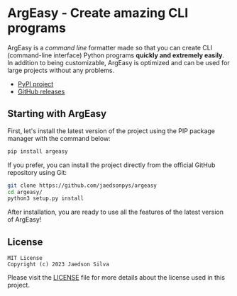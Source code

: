 # ArgEasy - Create amazing CLI programs

ArgEasy is a *command line* formatter made so that you can create CLI (command-line interface) Python programs **quickly and extremely easily**. In addition to being customizable, ArgEasy is optimized and can be used for large projects without any problems.

- [PyPI project](https://pypi.org/project/argeasy)
- [GitHub releases](https://github.com/jaedsonpys/argeasy/releases)

## Starting with ArgEasy

First, let's install the latest version of the project using the PIP package manager with the command below:

```bash
pip install argeasy
```

If you prefer, you can install the project directly from the official GitHub repository using Git:

```bash
git clone https://github.com/jaedsonpys/argeasy
cd argeasy/
python3 setup.py install
```

After installation, you are ready to use all the features of the latest version of ArgEasy!

## License

```
MIT License
Copyright (c) 2023 Jaedson Silva
```

Please visit the [LICENSE](https://github.com/jaedsonpys/argeasy/blob/master/LICENSE) file for more details about the license used in this project.